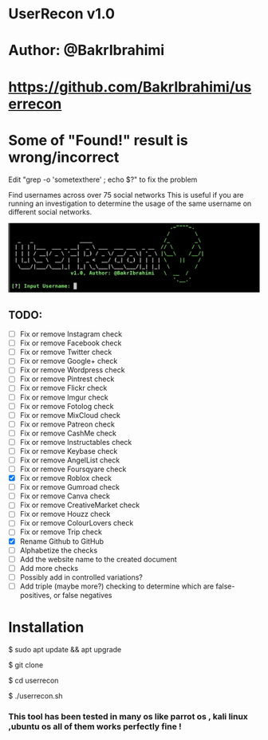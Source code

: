 # UserRecon v1.0
# Author: @BakrIbrahimi
# https://github.com/BakrIbrahimi/userrecon

# Some of "Found!" result is wrong/incorrect
Edit "grep -o 'sometexthere' ; echo $?" to fix the problem

Find usernames across over 75 social networks
This is useful if you are running an investigation to determine the usage of the same username on different social networks.

![userrecon](./userrecon.png)

## TODO:

  - [ ] Fix or remove Instagram check
  - [ ] Fix or remove Facebook check
  - [ ] Fix or remove Twitter check
  - [ ] Fix or remove Google+ check
  - [ ] Fix or remove Wordpress check
  - [ ] Fix or remove Pintrest check
  - [ ] Fix or remove Flickr check
  - [ ] Fix or remove Imgur check
  - [ ] Fix or remove Fotolog check
  - [ ] Fix or remove MixCloud check
  - [ ] Fix or remove Patreon check
  - [ ] Fix or remove CashMe check
  - [ ] Fix or remove Instructables check
  - [ ] Fix or remove Keybase check
  - [ ] Fix or remove AngelList check
  - [ ] Fix or remove Foursqyare check
  - [x] Fix or remove Roblox check
  - [ ] Fix or remove Gumroad check
  - [ ] Fix or remove Canva check
  - [ ] Fix or remove CreativeMarket check
  - [ ] Fix or remove Houzz check
  - [ ] Fix or remove ColourLovers check
  - [ ] Fix or remove Trip check
- [x] Rename Github to GitHub
- [ ] Alphabetize the checks
- [ ] Add the website name to the created document
- [ ] Add more checks
- [ ] Possibly add in controlled variations?
- [ ] Add triple (maybe more?) checking to determine which are false-positives, or false negatives
# Installation 

$ sudo apt update && apt upgrade

$ git clone 

$ cd userrecon

$ ./userrecon.sh

### This tool has been tested in many os like parrot os , kali linux ,ubuntu os all of them works perfectly fine  !

